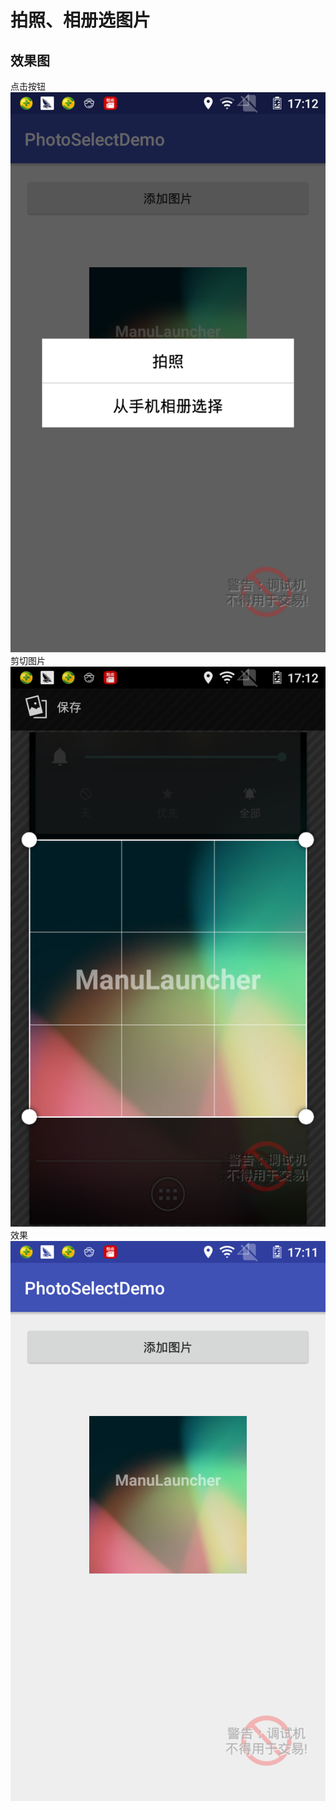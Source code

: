 拍照、相册选图片
====

效果图
---
点击按钮
![](https://github.com/yananhuang0525/PhotoSelectDemo/raw/master/screenshot/click.png)
剪切图片
![](https://github.com/yananhuang0525/PhotoSelectDemo/raw/master/screenshot/shear.png)
效果
![](https://github.com/yananhuang0525/PhotoSelectDemo/raw/master/screenshot/result.png)